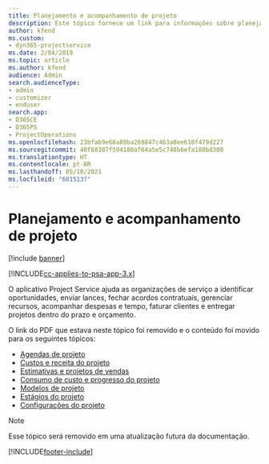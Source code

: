 ```yaml
---
title: Planejamento e acompanhamento de projeto
description: Este tópico fornece um link para informações sobre planejamento e acompanhamento no Project Service Automation.
author: kfend
ms.custom:
- dyn365-projectservice
ms.date: 2/04/2019
ms.topic: article
ms.author: kfend
audience: Admin
search.audienceType:
- admin
- customizer
- enduser
search.app:
- D365CE
- D365PS
- ProjectOperations
ms.openlocfilehash: 23bfab9e68a89ba268847c463a8ee618f479d227
ms.sourcegitcommit: 40f68387f594180af64a5e5c748b6efa188bd300
ms.translationtype: HT
ms.contentlocale: pt-BR
ms.lasthandoff: 05/10/2021
ms.locfileid: "6015137"
---
```

# <a name="project-planning-and-tracking"></a>Planejamento e acompanhamento de projeto

[!include [banner](../../includes/psa-now-project-operations.md)]

[!INCLUDE[cc-applies-to-psa-app-3.x](../../includes/cc-applies-to-psa-app-3x.md)]

O aplicativo Project Service ajuda as organizações de serviço a identificar oportunidades, enviar lances, fechar acordos contratuais, gerenciar recursos, acompanhar despesas e tempo, faturar clientes e entregar projetos dentro do prazo e orçamento. 

O link do PDF que estava neste tópico foi removido e o conteúdo foi movido para os seguintes tópicos:

- [Agendas de projeto](../project-creating.md)
- [Custos e receita do projeto](../project-estimating.md)
- [Estimativas e projetos de vendas](../project-leveraging.md)
- [Consumo de custo e progresso do projeto](../project-tracking.md)
- [Modelos de projeto](../project-templates.md)
- [Estágios do projeto](../project-stages.md)
- [Configurações do projeto](../project-settings.md)

> [!NOTE]
> Esse tópico será removido em uma atualização futura da documentação. 


[!INCLUDE[footer-include](../../includes/footer-banner.md)]